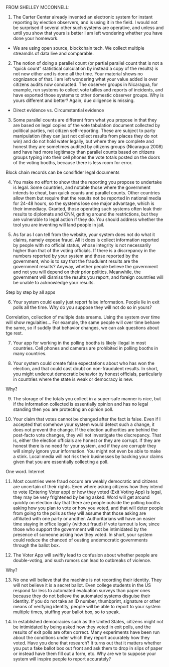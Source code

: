 FROM SHELLEY MCCONNELL:

1. The Carter Center already invented an electronic system for instant reporting by election observers, and is using it in the field. I would not be surprised if several other such systems are operative, and unless and until you show that yours is better I am left wondering whether you have done your homework.

- We are using open source, blockchain tech. We collect multiple streamdls of data live and comparable.
 

2. The notion of doing a parallel count (or partial parallel count that is not a “quick count” statistical calculation by instead a copy of the results) is not new either and is done all the time. Your material shows no cognizance of that. I am left wondering what your value added is over citizens audits now conducted. The observer groups in Nicaragua, for example, run systems to collect vote tallies and reports of incidents, and have exported those systems to other domestic observer groups. Why is yours different and better? Again, due diligence is missing.

- Direct evidence vs. Circumstantial evidence


3. Some parallel counts are different from what you propose in that they are based on legal copies of the vote tabulation document collected by political parties, not citizen self-reporting. These are subject to party manipulation (they can just not collect results from places they do not win) and do not hold water legally, but where they are complete and honest they are sometimes audited by citizens groups (Nicaragua 2008) and have had more legitimacy than parallel counts based on citizens groups typing into their cell phones the vote totals posted on the doors of the voting booths, because there is less room for error.

Block chain records can be consiflder legal documents



4. You make no effort to show that the reporting you propose to undertake is legal. Some countries, and notable those where the government intends to cheat, ban quick counts and parallel counts. Other countries allow them but require that the results not be reported in national media for 24-48 hours, so the systems lose one major advantage, which is their immediacy. Granted, those operating such systems often leak their results to diplomats and CNN, getting around the restrictions, but they are vulnerable to legal action if they do. You should address whether the tool you are inventing will land people in jail.



5. As far as I can tell from the website, your system does not do what it claims, namely expose fraud. All it does is collect information reported by people with no official status, whose integrity is not necessarily higher than that of the voting officials. If there is a discrepancy in the numbers reported by your system and those reported by the government, who is to say that the fraudulent results are the government results? Anyway, whether people believe the government and not you will depend on their prior politics. Meanwhile, the government will dismiss the results you report, and foreign countries will be unable to acknowledge your results.

Step by step by all apps


6. Your system could easily just report false information. People lie in exit polls all the time. Why do you suppose they will not do so in yours?

Correlation, collection of multiple data sreams. Using the system over time will show regulaities... For example, the same people will over time behave the same, so if suddly that behavior changes, we can ask questions about tge rest.



7. Your app for working in the polling booths is likely illegal in most countries. Cell phones and cameras are prohibited in polling booths in many countries.





8. Your system could create false expectations about who has won the election, and that could cast doubt on non-fraudulent results. In short, you might undercut democratic behavior by honest officials, particularly in countries where the state is weak or democracy is new.

Why?


9. The storage of the totals you collect in a  super-safe manner is nice, but if the information collected is essentially opinion and has no legal standing then you are protecting an opinion poll.



10. Your claim that votes cannot be changed after the fact is false. Even if I accepted that somehow your system would detect such a change, it does not prevent the change. If the election authorities are behind the post-facto vote changes, they will not investigate the discrepancy. That is, either the election officials are honest or they are corrupt. If they are honest there is no need for your system, and if they are corruptr they will simply ignore your information. You might not even be able to make a stink. Local media will not risk their businesses by backing your claims given that you are essentially collecting a poll.

One word. Internet


11. Most countries were fraud occurs are weakly democratic and citizens are uncertain of their rights. Even where asking citizens how they intend to vote (Entering Voter app) or how they voted (Exit Voting App) is legal, they may be very frightened by being asked. Word will get around quickly on election day that there are people outside the polling booths asking how you plan to vote or how you voted, and that will deter people from going to the polls as they will assume that those asking are affiliated with one party or another. Authoritarians will have an easier time staying in office legally (without fraud) if vote turnout is low, since those who support the government will not be intimidated by the presence of someone asking how they voted. In short, your system could reduce the chanced of ousting undemocratic governments through the ballot box.



12. The Voter App will swiftly lead to confusion about whether people are double-voting, and such rumors can lead to outbreaks of violence.

Why?


13. No one will believe that the machine is not recording their identity. They will not believe it is a secret ballot. Even college students in the US respond far less to automated evaluation surveys than paper ones because they do not believe the automated systems disguise their identity. If you do not take an ID number, thumbprint, signature or other means of verifying identity, people will be able to report to your system multiple times, stuffing your ballot box, so to speak. 




14. In established democracies such as the United States, citizens might not be intimidated by being asked how they voted in exit polls, and the results of exit polls are often correct. Many experiments have been run about the conditions under which they report accurately how they voted. Have you done that research? It turns out that it matters whether you put a fake ballot box out front and ask them to drop in slips of paper or instead have them fill out a form, etc. Why are we to suppose your system will inspire people to report accurately?

